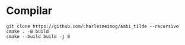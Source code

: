 # Compilar

```
git clone https://github.com/charlesneimog/ambi_tilde --recursive
cmake . -B build
cmake --build build -j 8

```
